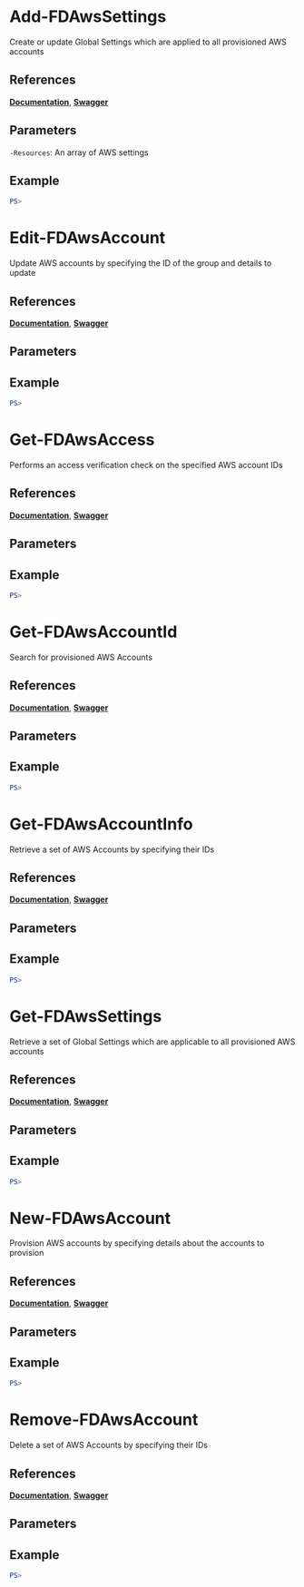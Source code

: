 # Add-FDAwsSettings
Create or update Global Settings which are applied to all provisioned AWS accounts

## References
**[Documentation]()**, **[Swagger]()**

## Parameters
`-Resources`: An array of AWS settings

## Example
```powershell
PS>
```

# Edit-FDAwsAccount
Update AWS accounts by specifying the ID of the group and details to update

## References
**[Documentation]()**, **[Swagger]()**

## Parameters

## Example
```powershell
PS>
```

# Get-FDAwsAccess
Performs an access verification check on the specified AWS account IDs

## References
**[Documentation]()**, **[Swagger]()**

## Parameters

## Example
```powershell
PS>
```

# Get-FDAwsAccountId
Search for provisioned AWS Accounts

## References
**[Documentation]()**, **[Swagger]()**

## Parameters

## Example
```powershell
PS>
```

# Get-FDAwsAccountInfo
Retrieve a set of AWS Accounts by specifying their IDs

## References
**[Documentation]()**, **[Swagger]()**

## Parameters

## Example
```powershell
PS>
```

# Get-FDAwsSettings
Retrieve a set of Global Settings which are applicable to all provisioned AWS accounts

## References
**[Documentation]()**, **[Swagger]()**

## Parameters

## Example
```powershell
PS>
```

# New-FDAwsAccount
Provision AWS accounts by specifying details about the accounts to provision

## References
**[Documentation]()**, **[Swagger]()**

## Parameters

## Example
```powershell
PS>
```

# Remove-FDAwsAccount
Delete a set of AWS Accounts by specifying their IDs

## References
**[Documentation]()**, **[Swagger]()**

## Parameters

## Example
```powershell
PS>
```